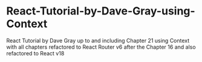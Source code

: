 # React-Tutorial-by-Dave-Gray-using-Context

React Tutorial by Dave Gray up to and including Chapter 21 using Context with all chapters refactored to React Router v6 after the Chapter 16 and also refactored to React v18
